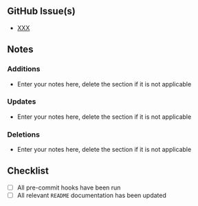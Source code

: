 ## GitHub Issue(s)

- [XXX](https://github.com/aedificans/terraform-aws-Base-RDS-Instance/issues/XXX)

## Notes

### Additions

- Enter your notes here, delete the section if it is not applicable

### Updates

- Enter your notes here, delete the section if it is not applicable

### Deletions

- Enter your notes here, delete the section if it is not applicable

## Checklist

- [ ] All pre-commit hooks have been run
- [ ] All relevant `README` documentation has been updated
